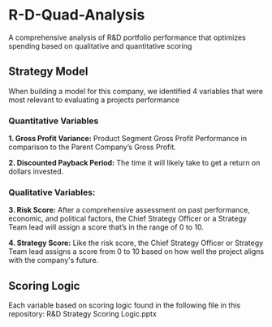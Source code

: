 # R-D-Quad-Analysis
A comprehensive analysis of R&amp;D portfolio performance that optimizes spending based on qualitative and quantitative scoring




## Strategy Model
When building a model for this company,  we identified 4 variables that were most relevant to evaluating a projects performance

### Quantitative Variables
**1. Gross Profit Variance:** Product Segment Gross Profit Performance in comparison to the Parent Company’s Gross Profit.

**2. Discounted Payback Period:** The time it will likely take to get a return on dollars invested.

### Qualitative Variables:
**3. Risk Score:** After a comprehensive assessment on past performance, economic, and political factors, the Chief Strategy Officer or a Strategy Team lead will assign a score that’s in the range of 0 to 10.

**4. Strategy Score:** Like the risk score, the Chief Strategy Officer or Strategy Team lead assigns a score from 0 to 10 based on how well the project aligns with the company's future.

## Scoring Logic
Each variable based on scoring logic found in the following file in this repository: R&D Strategy Scoring Logic.pptx
